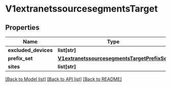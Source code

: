 # V1extranetssourcesegmentsTarget

## Properties
Name | Type | Description | Notes
------------ | ------------- | ------------- | -------------
**excluded_devices** | **list[str]** |  | [optional] 
**prefix_set** | [**V1extranetssourcesegmentsTargetPrefixSet**](V1extranetssourcesegmentsTargetPrefixSet.md) |  | [optional] 
**sites** | **list[str]** |  | [optional] 

[[Back to Model list]](../README.md#documentation-for-models) [[Back to API list]](../README.md#documentation-for-api-endpoints) [[Back to README]](../README.md)

